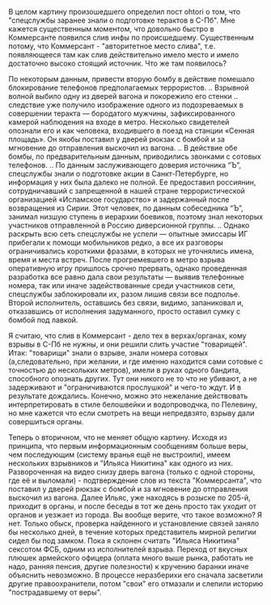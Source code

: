 В целом картину произошедшего определил пост ohtori о том, что "спецслужбы заранее знали о подготовке терактов в С-Пб".
Мне кажется существенным моментом, что довольно быстро в Коммерсанте появился слив инфы по происшедшему. Существенным потому, что Коммерсант - "авторитетное место слива", т.е. появляющееся там как слив действительно имело место и имело достаточно высоко стоящий источник. Что же там появилось?

По некоторым данным, привести вторую бомбу в действие помешало блокирование телефонов предполагаемых террористов.
.. 
Взрывной волной выбило одну из дверей вагона и покорежило его стенки
..
следствие уже получило изображение одного из подозреваемых в совершении теракта — бородатого мужчины, зафиксированного камерой наблюдения на входе в метро. Несколько свидетелей опознали его и как человека, входившего в поезд на станции «Сенная площадь». Он якобы поставил у дверей рюкзак с бомбой и за мгновение до отправления выскочил из вагона.
..
В действие обе бомбы, по предварительным данным, приводились звонками с сотовых телефонов.
..
По данным заслуживающего доверия источника “Ъ”, спецслужбы знали о подготовке акции в Санкт-Петербурге, но информация у них была далеко не полной. Ее предоставил россиянин, сотрудничавший с запрещенной в нашей стране террористической организацией «Исламское государство» и задержанный после возвращения из Сирии. Этот человек, по данным собеседника “Ъ”, занимал низшую ступень в иерархии боевиков, поэтому знал некоторых участников отправленной в Россию диверсионной группы.
..
Однако раскрыть всю сеть спецслужбы не успели — опытные эмиссары ИГ прибегали к помощи мобильников редко, а все их разговоры ограничивались короткими фразами, в которых не уточнялись имена, время и места встреч. После прогремевшего в метро взрыва оперативную игру пришлось срочно прервать, однако проведенная разработка все равно дала свои результаты — выявив телефонные номера, так или иначе задействованные среди участников сети, спецслужбы заблокировали их, разом лишив связи все подполье. Второй исполнитель, оставшись без связи, видимо, запаниковал и, отказавшись от исполнения задуманного, просто оставил сумку с бомбой под лавкой.

Я считаю, что слив в Коммерсант - дело тех в верхах/органах, кому взрывы в С-Пб не нужны, и они решили слить участие "товарищей".
Итак: "товарищи" знали о взрыве, знали номера сотовых (а,следовательно, при желании, и где именно находится сами сотовые с точностью до нескольких метров), имели в руках одного бандита, способного опознать других. Тут они никого не то что не убивают, а не задерживают и "ограничиваются прослушкой" и чего-то ждут. И в результате дождались.
Конечно, можно это нежелание действовать интерпретировать в стиле белошвейки и водопроводчка, по Пелевину, но мне кажется что если смотреть на вещи непредвзято, взрыву дали совершиться органы.

Теперь о вторичном, что не меняет общую картину.
Исходя из принципа, что первым информационным сообщениям больше веры, чем последующим (систему вранья ещё не выстроили), имеем нескольких взрывников и "Ильяса Никитина" как одного из них. Развороченная на видео снизу дверь вагона (только с одной стороны, где её и выломали) - подтверждение слов из текста "Коммерсанта", что поставил у дверей рюкзак с бомбой и за мгновение до отправления выскочил из вагона.
Далее Ильяс, уже находясь в розыске по 205-й, приходит в органы, и после беседы в тот же день просто так уходит от органов и уезжает из города. Вы вообще верите, что такое возможно? Я нет. Только обыск, проверка найденного и установление связей заняло бы несколько дней, в течение которых представитель мирной религии сидел бы под замком.
Пока я склонен считать "Ильяса Никитина" сексотом ФСБ, одним из исполнителей взрыва. Переход от вкусных плюшек армейского офицера (оплата много выше рынка, работать не надо, ранняя пенсия, другие полезности) к кручению баранки иначе объяснить невозможно. В процессе неразберихи его сначала засветили другие правоохранители, потом "свои" его отмазали и слепили историю "пострадавшему от веры".
